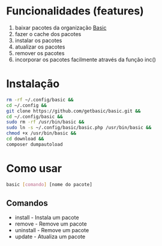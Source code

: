 # Funcionalidades (features)
1. baixar pacotes da organização [Basic](https://github.com/getbasic)
2. fazer o cache dos pacotes
3. instalar os pacotes
4. atualizar os pacotes
5. remover os pacotes
6. incorporar os pacotes facilmente através da função inc()

# Instalação
```bash
rm -rf ~/.config/basic &&
cd ~/.config &&
git clone https://github.com/getbasic/basic.git &&
cd ~/.config/basic &&
sudo rm -rf /usr/bin/basic &&
sudo ln -s ~/.config/basic/basic.php /usr/bin/basic &&
chmod +x /usr/bin/basic &&
cd download &&
composer dumpautoload
```

# Como usar
```bash
basic [comando] [nome do pacote]
```
## Comandos
- install - Instala um pacote
- remove - Remove um pacote
- uninstall - Remove um pacote
- update - Atualiza um pacote
